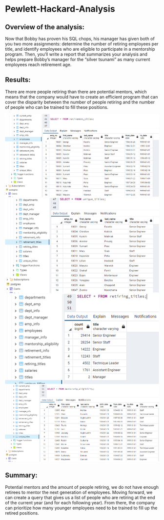 # Pewlett-Hackard-Analysis
## Overview of the analysis:

Now that Bobby has proven his SQL chops, his manager has given both of you two more assignments: determine the number of retiring employees per title, and identify employees who are eligible to participate in a mentorship program. Then, you’ll write a report that summarizes your analysis and helps prepare Bobby’s manager for the “silver tsunami” as many current employees reach retirement age.

## Results:
There are more people retiring than there are potential mentors, which means that the company would have to create an efficient program that can cover the disparity between the number of people retiring and the number of people who can be trained to fill these positions.

![This is an image](https://github.com/olenarabani/Pewlett-Hackard-Analysis/blob/main/images/retirement_titles.png)
![This is an image](https://github.com/olenarabani/Pewlett-Hackard-Analysis/blob/main/images/unique_titles.png)
![This is an image](https://github.com/olenarabani/Pewlett-Hackard-Analysis/blob/main/images/retiring_titles.png)
![This is an image](https://github.com/olenarabani/Pewlett-Hackard-Analysis/blob/main/images/mntorship_elegibility.png)

## Summary:
 Potential mentors and the amount of people retiring, we do not have enough retirees to mentor the next generation of employees. Moving forward, we can create a query that gives us a list of people who are retiring at the end of the current year (and for each following year). From there, the company can prioritize how many younger employees need to be trained to fill up the retired positions. 
